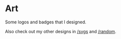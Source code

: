 # Art

Some logos and badges that I designed.

Also check out my other designs in [/svgs](/svgs) and [/random](/random).
